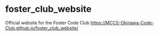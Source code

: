 # foster_club_website
 Official website for the Foster Code Club
https://MCCS-Okinawa-Code-Club.github.io/foster_club_website/
